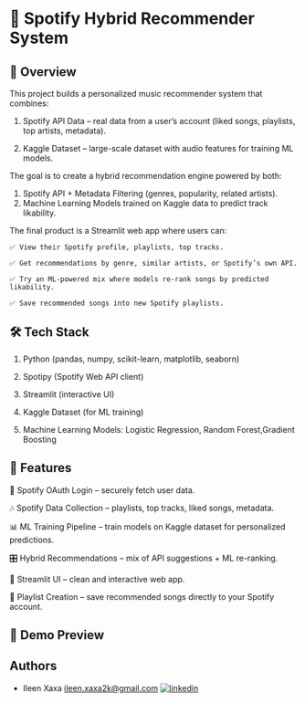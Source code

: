 # 🎵 Spotify Hybrid Recommender System
## 📌 Overview
This project builds a personalized music recommender system that combines:

1. Spotify API Data – real data from a user’s account (liked songs, playlists, top artists, metadata).

2. Kaggle Dataset – large-scale dataset with audio features for training ML models.

The goal is to create a hybrid recommendation engine powered by both:

 1. Spotify API + Metadata Filtering (genres, popularity, related artists).
 2. Machine Learning Models trained on Kaggle data to predict track likability.

The final product is a Streamlit web app where users can:

    ✅ View their Spotify profile, playlists, top tracks.

    ✅ Get recommendations by genre, similar artists, or Spotify’s own API.

    ✅ Try an ML-powered mix where models re-rank songs by predicted likability.

    ✅ Save recommended songs into new Spotify playlists.

## 🛠️ Tech Stack
1. Python (pandas, numpy, scikit-learn, matplotlib, seaborn)

2. Spotipy (Spotify Web API client)

3. Streamlit (interactive UI)

4. Kaggle Dataset (for ML training)

5. Machine Learning Models: Logistic Regression, Random Forest,Gradient Boosting

## 🚀 Features
 🔑 Spotify OAuth Login – securely fetch user data.

 🎶 Spotify Data Collection – playlists, top tracks, liked songs, metadata.

 📊 ML Training Pipeline – train models on Kaggle dataset for personalized predictions.

 🎛️ Hybrid Recommendations – mix of API suggestions + ML  re-ranking.

 🎨 Streamlit UI – clean and interactive web app.

 💾 Playlist Creation – save recommended songs directly to your  Spotify account.
## 📸 Demo Preview

## Authors

- Ileen Xaxa
ileen.xaxa2k@gmail.com
[![linkedin](https://img.shields.io/badge/linkedin-0A66C2?style=for-the-badge&logo=linkedin&logoColor=white)](https://www.linkedin.com/in/ileen-xaxa-713625bt9/)






